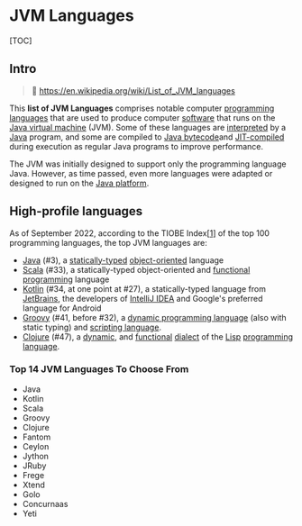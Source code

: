 # JVM Languages

[TOC]



## Intro
> 🔗 https://en.wikipedia.org/wiki/List_of_JVM_languages

This **list of JVM Languages** comprises notable computer [programming languages](https://en.wikipedia.org/wiki/Programming_language) that are used to produce computer [software](https://en.wikipedia.org/wiki/Software) that runs on the [Java virtual machine](https://en.wikipedia.org/wiki/Java_virtual_machine) (JVM). Some of these languages are [interpreted](https://en.wikipedia.org/wiki/Interpreted_language) by a [Java](https://en.wikipedia.org/wiki/Java_(programming_language)) program, and some are compiled to [Java bytecode](https://en.wikipedia.org/wiki/Java_bytecode)and [JIT-compiled](https://en.wikipedia.org/wiki/Just-in-time_compilation) during execution as regular Java programs to improve performance.

The JVM was initially designed to support only the programming language Java. However, as time passed, even more languages were adapted or designed to run on the [Java platform](https://en.wikipedia.org/wiki/Java_(software_platform)).



## High-profile languages
As of September 2022, according to the TIOBE Index[[1\]](https://en.wikipedia.org/wiki/List_of_JVM_languages#cite_note-tiobe_top_languages-1) of the top 100 programming languages, the top JVM languages are:

- [Java](https://en.wikipedia.org/wiki/Java_(programming_language)) (#3), a [statically-typed](https://en.wikipedia.org/wiki/Type_system#Static_type_checking) [object-oriented](https://en.wikipedia.org/wiki/Object-oriented_programming) language
- [Scala](https://en.wikipedia.org/wiki/Scala_(programming_language)) (#33), a statically-typed object-oriented and [functional programming](https://en.wikipedia.org/wiki/Functional_programming) language
- [Kotlin](https://en.wikipedia.org/wiki/Kotlin_(programming_language)) (#34, at one point at #27), a statically-typed language from [JetBrains](https://en.wikipedia.org/wiki/JetBrains), the developers of [IntelliJ IDEA](https://en.wikipedia.org/wiki/IntelliJ_IDEA) and Google's preferred language for Android
- [Groovy](https://en.wikipedia.org/wiki/Apache_Groovy) (#41, before #32), a [dynamic programming language](https://en.wikipedia.org/wiki/Dynamic_programming_language) (also with static typing) and [scripting language](https://en.wikipedia.org/wiki/Scripting_language).
- [Clojure](https://en.wikipedia.org/wiki/Clojure) (#47), a [dynamic](https://en.wikipedia.org/wiki/Dynamic_programming_language), and [functional](https://en.wikipedia.org/wiki/Functional_programming) [dialect](https://en.wikipedia.org/wiki/Dialect_(computing)) of the [Lisp](https://en.wikipedia.org/wiki/Lisp_(programming_language)) [programming language](https://en.wikipedia.org/wiki/Programming_language).



### Top 14 JVM Languages To Choose From

- Java
- Kotlin
- Scala
- Groovy
- Clojure
- Fantom
- Ceylon
- Jython
- JRuby
- Frege
- Xtend
- Golo
- Concurnaas
- Yeti



[Top 14 JVM Languages To Choose From]: https://www.spec-india.com/blog/jvm-languages